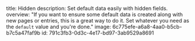 title: Hidden
description: Set default data easily with hidden fields.
overview: "If you want to ensure some default data is created along with new pages or entries, this is a great way to do it. Set whatever you need as the `default` value and you're done."
image: 6c775efe-a6a8-4aa0-b5cb-b7c5a47faf9b
id: 791c3fb3-0d3c-4e17-bd97-3ab9529a8691
